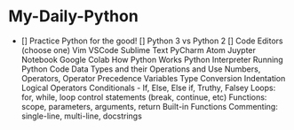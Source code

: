# My-Daily-Python
- [] Practice Python for the good!
[] Python 3 vs Python 2
[] Code Editors (choose one)
Vim
VSCode
Sublime Text
PyCharm
Atom
Juypter Notebook
Google Colab
How Python Works
Python Interpreter
Running Python Code
Data Types and their Operations and Use
Numbers, Operators, Operator Precedence
Variables
Type Conversion
Indentation
Logical Operators
Conditionals - If, Else, Else if, Truthy, Falsey
Loops: for, while, loop control statements (break, continue, etc)
Functions: scope, parameters, arguments, return
Built-in Functions
Commenting: single-line, multi-line, docstrings
